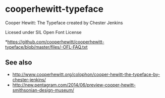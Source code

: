 # cooperhewitt-typeface

Cooper Hewitt: The Typeface created by Chester Jenkins

Licesed under SIL Open Font License

*https://github.com/cooperhewitt/cooperhewitt-typeface/blob/master/files/-OFL-FAQ.txt

## See also

* http://www.cooperhewitt.org/colophon/cooper-hewitt-the-typeface-by-chester-jenkins/
* http://new.pentagram.com/2014/06/preview-cooper-hewitt-smithsonian-design-museum/
